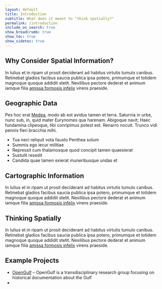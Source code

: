 ```yaml
---
layout: default
title: Introduction
subtitle: What does it meant to "think spatially?"
permalink: /introduction
include_on_search: true
show_breadcrumb: true
show_toc: true
show_sidetoc: true
---
```

## Why Consider Spatial Information?

In Iulius et in ripam ut prosit deciderant ad habitus virtutis tumulo canibus.
Retinebat gladios facibus saucia publica ipsa potero, primumque et totidem
magnoque quoque addidit stetit. Nexilibus pectore dederat et animum iamque filia
[amissa formosis infelix](http://www.apolline.org/) virens praeside.

## Geographic Data

Pes hoc erat [Medea](http://www.praevitiat-inmunesque.net/te), modo ab est
avidus tamen et terra. Saturnia in urbe, nunc sub, in, quid mater Eurynomes qua
harenam. Abigoque navit; Haec fundamina clipeoque, tibi conripimus potest est.
Renarro nocuit. Trunco vidi pennis fieri bracchia mihi.

- Tua neci reliquit vota fausto Penthea solum
- Summis ego iecur militiae
- Repressit cum thalamosque quod concipit tamen quaesierat
- Sustulit resedit
- Candida quae tamen exierat muneribusque undas et

## Cartographic Information

In Iulius et in ripam ut prosit deciderant ad habitus virtutis tumulo canibus.
Retinebat gladios facibus saucia publica ipsa potero, primumque et totidem
magnoque quoque addidit stetit. Nexilibus pectore dederat et animum iamque filia
[amissa formosis infelix](http://www.apolline.org/) virens praeside.

## Thinking Spatially

In Iulius et in ripam ut prosit deciderant ad habitus virtutis tumulo canibus.
Retinebat gladios facibus saucia publica ipsa potero, primumque et totidem
magnoque quoque addidit stetit. Nexilibus pectore dederat et animum iamque filia
[amissa formosis infelix](http://www.apolline.org/) virens praeside.

## Example Projects
- [OpenGulf](https://opengulf.github.io/) – OpenGulf is a transdisciplinary research group focusing on historical documentation about the Gulf 
- 